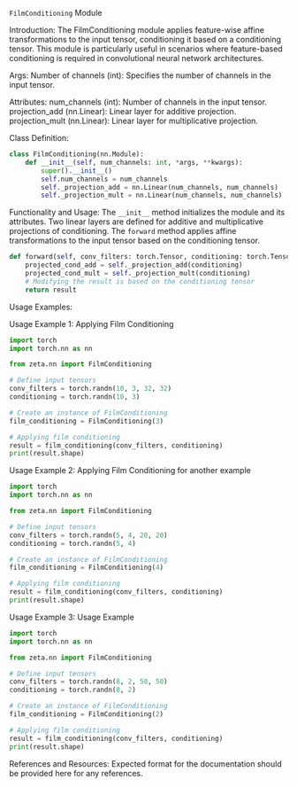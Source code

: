 `FilmConditioning` Module

Introduction:
The FilmConditioning module applies feature-wise affine transformations to the input tensor, conditioning it based on a conditioning tensor. This module is particularly useful in scenarios where feature-based conditioning is required in convolutional neural network architectures.

Args:
Number of channels (int): Specifies the number of channels in the input tensor.

Attributes:
num_channels (int): Number of channels in the input tensor.
projection_add (nn.Linear): Linear layer for additive projection.
projection_mult (nn.Linear): Linear layer for multiplicative projection.

Class Definition:
```python
class FilmConditioning(nn.Module):
    def __init__(self, num_channels: int, *args, **kwargs):
        super().__init__()
        self.num_channels = num_channels
        self._projection_add = nn.Linear(num_channels, num_channels)
        self._projection_mult = nn.Linear(num_channels, num_channels)
```

Functionality and Usage:
The `__init__` method initializes the module and its attributes. Two linear layers are defined for additive and multiplicative projections of conditioning. The `forward` method applies affine transformations to the input tensor based on the conditioning tensor.
```python
def forward(self, conv_filters: torch.Tensor, conditioning: torch.Tensor):
    projected_cond_add = self._projection_add(conditioning)
    projected_cond_mult = self._projection_mult(conditioning)
    # Modifying the result is based on the conditioning tensor
    return result
```

Usage Examples:

Usage Example 1: Applying Film Conditioning
```python
import torch
import torch.nn as nn

from zeta.nn import FilmConditioning

# Define input tensors
conv_filters = torch.randn(10, 3, 32, 32)
conditioning = torch.randn(10, 3)

# Create an instance of FilmConditioning
film_conditioning = FilmConditioning(3)

# Applying film conditioning
result = film_conditioning(conv_filters, conditioning)
print(result.shape)
```

Usage Example 2: Applying Film Conditioning for another example
```python
import torch
import torch.nn as nn

from zeta.nn import FilmConditioning

# Define input tensors
conv_filters = torch.randn(5, 4, 20, 20)
conditioning = torch.randn(5, 4)

# Create an instance of FilmConditioning
film_conditioning = FilmConditioning(4)

# Applying film conditioning
result = film_conditioning(conv_filters, conditioning)
print(result.shape)
```

Usage Example 3: Usage Example
```python
import torch
import torch.nn as nn

from zeta.nn import FilmConditioning

# Define input tensors
conv_filters = torch.randn(8, 2, 50, 50)
conditioning = torch.randn(8, 2)

# Create an instance of FilmConditioning
film_conditioning = FilmConditioning(2)

# Applying film conditioning
result = film_conditioning(conv_filters, conditioning)
print(result.shape)
```

References and Resources:
Expected format for the documentation should be provided here for any references.
